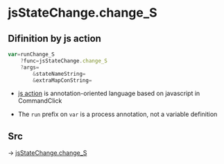 # jsStateChange.change_S

## Difinition by js action

```js.js
var=runChange_S
	?func=jsStateChange.change_S
	?args=
		&stateNameString=
		&extraMapConString=
```

- [js action](#) is annotation-oriented language based on javascript in CommandClick

- The `run` prefix on `var` is a process annotation, not a variable definition

## Src

-> [jsStateChange.change_S](https://github.com/puutaro/CommandClick/blob/master/app/src/main/java/com/puutaro/commandclick/fragment_lib/terminal_fragment/js_interface/system/JsStateChange.kt#L21)


